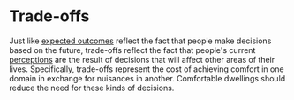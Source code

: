 # Trade-offs 

Just like [expected outcomes](layer=expected_outcomes) reflect the fact 
that people make decisions based on the future, trade-offs 
reflect the fact that people's current 
[perceptions](layer=perceptions) are the result of decisions
that will affect other areas of their lives. Specifically, 
trade-offs represent the cost of achieving comfort in one 
domain in exchange for nuisances in another. Comfortable dwellings
should reduce the need for these kinds of decisions.

